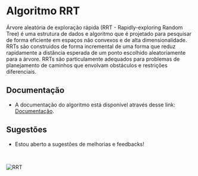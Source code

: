 # Algoritmo RRT

Árvore aleatória de exploração rápida (RRT - Rapidly-exploring Random Tree) é uma estrutura de dados e algoritmo que é projetado para pesquisar de forma eficiente em espaços não convexos e de alta dimensionalidade. RRTs são construidos de forma incremental de uma forma que reduz rapidamente a distância esperada de um ponto escolhido aleatoriamente para a árvore. RRTs são particulamente adequados para problemas de planejamento de caminhos que envolvam obstáculos e restrições diferenciais.

## Documentação

- A documentação do algoritmo está disponível através desse link: [Documentação](https://j3ipy.github.io/docusaurus_j3ipy/docs/RRT/Teoria/).

## Sugestões 
- Estou aberto a sugestões de melhorias e feedbacks!

<br>

![RRT](https://lavalle.pl/rrt/treemovie.gif)
